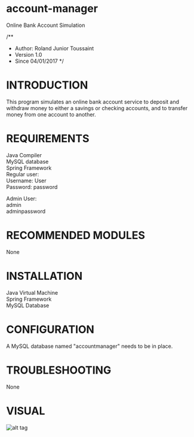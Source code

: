 # account-manager
Online Bank Account Simulation

/**
* Author:  Roland Junior Toussaint
* Version 1.0
* Since   04/01/2017
*/


# INTRODUCTION

This program simulates an online bank account service to deposit
and withdraw money to either a savings or checking accounts,
and to transfer money from one account to another.

# REQUIREMENTS

Java Compiler<br />
MySQL database<br />
Spring Framework<br />
Regular user:<br />
Username: User<br />
Password: password<br />

Admin User:<br />
admin<br />
adminpassword<br />


# RECOMMENDED MODULES

 None


# INSTALLATION

Java Virtual Machine<br />
Spring Framework<br />
MySQL Database<br />


# CONFIGURATION

A MySQL database named "accountmanager" needs to be
in place.


# TROUBLESHOOTING

None

# VISUAL

![alt tag]()
